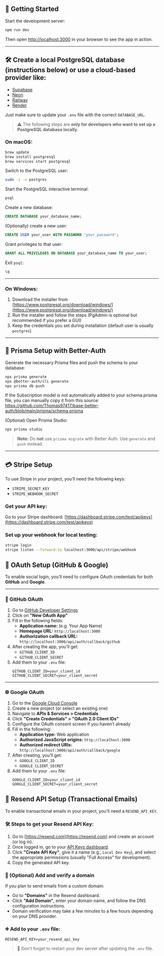 ## 🚀 Getting Started

Start the development server:

```bash
npm run dev
```

Then open [http://localhost:3000](http://localhost:3000) in your browser to see the app in action.

---

## 🛠️ Create a local PostgreSQL database (instructions below) or use a cloud-based provider like:

- [Supabase](https://supabase.com)
- [Neon](https://neon.tech)
- [Railway](https://railway.app)
- [Render](https://render.com)

Just make sure to update your `.env` file with the correct `DATABASE_URL`.

> ⚠️ The following steps are **only for developers who want to set up a PostgreSQL database locally**.

### On macOS:

```bash
brew update
brew install postgresql
brew services start postgresql
```

Switch to the PostgreSQL user:

```bash
sudo -i -u postgres
```

Start the PostgreSQL interactive terminal:

```bash
psql
```

Create a new database:

```sql
CREATE DATABASE your_database_name;
```

(Optionally) create a new user:

```sql
CREATE USER your_user WITH PASSWORD 'your_password';
```

Grant privileges to that user:

```sql
GRANT ALL PRIVILEGES ON DATABASE your_database_name TO your_user;
```

Exit `psql`:

```sql
\q
```

---

### On Windows:

1. Download the installer from [https://www.postgresql.org/download/windows/](https://www.postgresql.org/download/windows/)
2. Run the installer and follow the steps (PgAdmin is optional but recommended if you prefer a GUI)
3. Keep the credentials you set during installation (default user is usually `postgres`)

---

## 🧬 Prisma Setup with Better-Auth

Generate the necessary Prisma files and push the schema to your database:

```bash
npx prisma generate
npx @better-auth/cli generate
npx prisma db push
```

If the Subscription model is not automatically added to your schema.prisma file, you can manually copy it from this source:
https://github.com/Thomas97417/base-better-auth/blob/main/prisma/schema.prisma

(Optional) Open Prisma Studio:

```bash
npx prisma studio
```

> **Note:** Do **not** use `prisma migrate` with Better Auth. Use `generate` and `push` instead.

---

## 💳 Stripe Setup

To use Stripe in your project, you’ll need the following keys:

- `STRIPE_SECRET_KEY`
- `STRIPE_WEBHOOK_SECRET`

### Get your API key:

Go to your Stripe dashboard: [https://dashboard.stripe.com/test/apikeys](https://dashboard.stripe.com/test/apikeys)

### Set up your webhook for local testing:

```bash
stripe login
stripe listen --forward-to localhost:3000/api/stripe/webhook
```

## 🔐 OAuth Setup (GitHub & Google)

To enable social login, you’ll need to configure OAuth credentials for both **GitHub** and **Google**.

---

### 🚀 GitHub OAuth

1. Go to [GitHub Developer Settings](https://github.com/settings/developers)
2. Click on **"New OAuth App"**
3. Fill in the following fields:
   - **Application name:** (e.g. Your App Name)
   - **Homepage URL:** `http://localhost:3000`
   - **Authorization callback URL:** `http://localhost:3000/api/auth/callback/github`
4. After creating the app, you’ll get:
   - `GITHUB_CLIENT_ID`
   - `GITHUB_CLIENT_SECRET`
5. Add them to your `.env` file:
   ```env
   GITHUB_CLIENT_ID=your_client_id
   GITHUB_CLIENT_SECRET=your_client_secret
   ```

---

### 🌐 Google OAuth

1. Go to the [Google Cloud Console](https://console.cloud.google.com/)
2. Create a new project (or select an existing one)
3. Navigate to **APIs & Services > Credentials**
4. Click **"Create Credentials" > "OAuth 2.0 Client IDs"**
5. Configure the OAuth consent screen if you haven’t already
6. Fill in the following:
   - **Application type:** Web application
   - **Authorized JavaScript origins:** `http://localhost:3000`
   - **Authorized redirect URIs:** `http://localhost:3000/api/auth/callback/google`
7. After creating, you’ll get:
   - `GOOGLE_CLIENT_ID`
   - `GOOGLE_CLIENT_SECRET`
8. Add them to your `.env` file:
   ```env
   GOOGLE_CLIENT_ID=your_client_id
   GOOGLE_CLIENT_SECRET=your_client_secret
   ```

## 📧 Resend API Setup (Transactional Emails)

To enable transactional emails in your project, you'll need a `RESEND_API_KEY`.

### 🛠️ Steps to get your Resend API Key:

1. Go to [https://resend.com](https://resend.com) and create an account (or log in).
2. Once logged in, go to your [API Keys dashboard](https://resend.com/api-keys).
3. Click **"Create API Key"**, give it a name (e.g., `Local Dev Key`), and select the appropriate permissions (usually "Full Access" for development).
4. Copy the generated API key.

### 🧪 (Optional) Add and verify a domain

If you plan to send emails from a custom domain:

- Go to **"Domains"** in the Resend dashboard.
- Click **"Add Domain"**, enter your domain name, and follow the DNS configuration instructions.
- Domain verification may take a few minutes to a few hours depending on your DNS provider.

### ➕ Add to your `.env` file:

```env
RESEND_API_KEY=your_resend_api_key
```

> 📝 Don’t forget to restart your dev server after updating the `.env` file.
